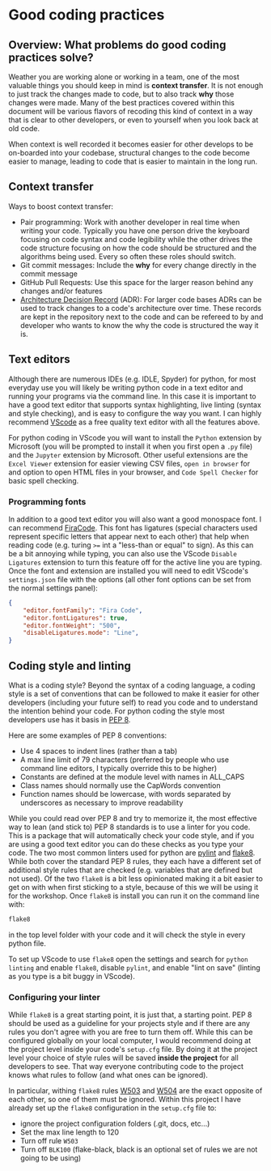 # Good coding practices

## Overview: What problems do good coding practices solve?

Weather you are working alone or working in a team, one of the most valuable things you should keep in mind is **context transfer**.  It is not enough to just track the changes made to code, but to also track **why** those changes were made.  Many of the best practices covered within this document will be various flavors of recoding this kind of context in a way that is clear to other developers, or even to yourself when you look back at old code.

When context is well recorded it becomes easier for other develops to be on-boarded into your codebase, structural changes to the code become easier to manage, leading to code that is easier to maintain in the long run.

## Context transfer

Ways to boost context transfer:

- Pair programming: Work with another developer in real time when writing your code.  Typically you have one person drive the keyboard focusing on code syntax and code legibility while the other drives the code structure focusing on how the code should be structured and the algorithms being used.  Every so often these roles should switch.
- Git commit messages: Include the **why** for every change directly in the commit message
- GitHub Pull Requests: Use this space for the larger reason behind any changes and/or features
- [Architecture Decision Record](https://github.com/joelparkerhenderson/architecture-decision-record) (ADR): For larger code bases ADRs can be used to track changes to a code's architecture over time.  These records are kept in the repository next to the code and can be refereed to by and developer who wants to know the why the code is structured the way it is. 

## Text editors

Although there are numerous IDEs (e.g. IDLE, Spyder) for python, for most everyday use you will likely be writing python code in a text editor and running your programs via the command line.  In this case it is important to have a good text editor that supports syntax highlighting, live linting (syntax and style checking), and is easy to configure the way you want.  I can highly recommend [VScode](https://code.visualstudio.com/) as a free quality text editor with all the features above.

For python coding in VScode you will want to install the `Python` extension by Microsoft (you will be prompted to install it when you first open a `.py` file) and the `Jupyter` extension by Microsoft.  Other useful extensions are the `Excel Viewer` extension for easier viewing CSV files, `open in browser` for and option to open HTML files in your browser, and `Code Spell Checker` for basic spell checking.

### Programming fonts

In addition to a good text editor you will also want a good monospace font.  I can recommend [FiraCode](https://github.com/tonsky/FiraCode).  This font has ligatures (special characters used represent specific letters that appear next to each other) that help when reading code (e.g. turing `>=` int a "less-than or equal" to sign).  As this can be a bit annoying while typing, you can also use the VScode `Disable Ligatures` extension to turn this feature off for the active line you are typing.  Once the font and extension are installed you will need to edit VScode's `settings.json` file with the options (all other font options can be set from the normal settings panel):

```json
{
    "editor.fontFamily": "Fira Code",
    "editor.fontLigatures": true,
    "editor.fontWeight": "500",
    "disableLigatures.mode": "Line",
}
```

## Coding style and linting

What is a coding style?  Beyond the syntax of a coding language, a coding style is a set of conventions that can be followed to make it easier for other developers (including your future self) to read you code and to understand the intention behind your code.  For python coding the style most developers use has it basis in [PEP 8](https://peps.python.org/pep-0008/).

Here are some examples of PEP 8 conventions:

- Use 4 spaces to indent lines (rather than a tab)
- A max line limit of 79 characters (preferred by people who use command line editors, I typically override this to be higher)
- Constants are defined at the module level with names in ALL_CAPS
- Class names should normally use the CapWords convention
- Function names should be lowercase, with words separated by underscores as necessary to improve readability

While you could read over PEP 8 and try to memorize it, the most effective way to lean (and stick to) PEP 8 standards is to use a linter for you code.  This is a package that will automatically check your code style, and if you are using a good text editor you can do these checks as you type your code.  The two most common linters used for python are [pylint](https://pylint.pycqa.org/en/latest/) and [flake8](https://flake8.pycqa.org/en/latest/).  While both cover the standard PEP 8 rules, they each have a different set of additional style rules that are checked (e.g. variables that are defined but not used).  Of the two `flake8` is a bit less opinionated making it a bit easier to get on with when first sticking to a style, because of this we will be using it for the workshop. Once `flake8` is install you can run it on the command line with:

```bash
flake8
```

in the top level folder with your code and it will check the style in every python file.

To set up VScode to use `flake8` open the settings and search for `python linting` and enable `flake8`, disable `pylint`, and enable "lint on save" (linting as you type is a bit buggy in VScode).

### Configuring your linter

While `flake8` is a great starting point, it is just that, a starting point.  PEP 8 should be used as a guideline for your projects style and if there are any rules you don't agree with you are free to turn them off.  While this can be configured globally on your local computer, I would recommend doing at the project level inside your code's `setup.cfg` file.  By doing it at the project level your choice of style rules will be saved **inside the project** for all developers to see.  That way everyone contributing code to the project knows what rules to follow (and what ones can be ignored).

In particular, withing `flake8` rules [W503](https://www.flake8rules.com/rules/W503.html) and [W504](https://www.flake8rules.com/rules/W504.html) are the exact opposite of each other, so one of them must be ignored.  Within this project I have already set up the `flake8` configuration in the `setup.cfg` file to:

- ignore the project configuration folders (.git, docs, etc...)
- Set the max line length to 120
- Turn off rule `W503`
- Turn off `BLK100` (flake-black, black is an optional set of rules we are not going to be using)
